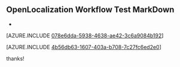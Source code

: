 ## OpenLocalization Workflow Test MarkDown
* 

[AZURE.INCLUDE [078e6dda-5938-4638-ae42-3c6a9084b192](calleeMd1.md)]



[AZURE.INCLUDE [4b56db63-1607-403a-b708-7c27fc6ed2e0](calleeMd2.md)]

 
thanks!